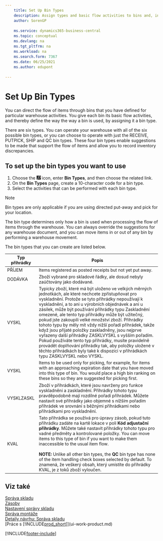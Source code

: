 ```yaml
---
    title: Set Up Bin Types
    description: Assign types and basic flow activities to bins and, in doing so, define the way the bins are used for particular warehouse activities.
    author: SorenGP

    ms.service: dynamics365-business-central
    ms.topic: conceptual
    ms.devlang: na
    ms.tgt_pltfrm: na
    ms.workload: na
    ms.search.form: 7367
    ms.date: 06/25/2021
    ms.author: edupont

---
```

# Set Up Bin Types
You can direct the flow of items through bins that you have defined for particular warehouse activities. You give each bin its basic flow activities, and thereby define the way the way a bin is used, by assigning it a bin type.

There are six types. You can operate your warehouse with all of the six possible bin types, or you can choose to operate with just the RECEIVE, PUTPICK, SHIP and QC bin types. These four bin types enable suggestions to be made that support the flow of items and allow you to record inventory discrepancies.

## To set up the bin types you want to use
1. Choose the ![Lightbulb that opens the Tell Me feature.](media/ui-search/search_small.png "Tell me what you want to do") icon, enter **Bin Types**, and then choose the related link.
2. On the **Bin Types** page, create a 10-character code for a bin type.
3. Select the activities that can be performed with each bin type.

> [!NOTE]  
> Bin types are only applicable if you are using directed put-away and pick for your location.

The bin type determines only how a bin is used when processing the flow of items through the warehouse. You can always override the suggestions for any warehouse document, and you can move items in or out of any bin by performing a warehouse movement.

The bin types that you can create are listed below.

| Typ přihrádky | Popis |
|------------------|---------------------------------------|  
| PŘÍJEM | Items registered as posted receipts but not yet put away. |
| DODÁVKA | Zboží vybrané pro skladové řádky, ale dosud nebyly zaúčtovány jako dodávané. |
| VYSKL | Typicky zboží, které má být uloženo ve velkých měrných jednotkách, ale které nechcete zpřístupňovat pro vyskladnění. Protože se tyto přihrádky nepoužívají k vyskladnění, a to ani u výrobních objednávek a ani u zásilek, může být používání přihrádky typu Zaskladnění omezené, ale tento typ přihrádky může být užitečný, pokud jste zakoupili velké množství zboží. Přihrádky tohoto typu by měly mít vždy nižší pořadí přihrádek, takže když jsou přijaté položky zaskladněny, jsou nejprve vyřazeny další přihrádky ZASKLVYSKL s vyšším pořadím. Pokud používáte tento typ přihrádky, musíte pravidelně provádět doplňování přihrádky tak, aby položky uložené v těchto přihrádkách byly také k dispozici v přihrádkách typu ZASKLVYSKL nebo VYSKL. |
| VYSKL | Items to be used only for picking, for example, for items with an approaching expiration date that you have moved into this type of bin. You would place a high bin ranking on these bins so they are suggested for picking first. |
| VYSKLZASKL | Zboží v přihrádkách, které jsou navrženy pro funkce vyskladněni a zaskladnění. Přihrádky tohoto typu pravděpodobně mají rozdílné pořadí přihrádek. Můžete nastavit své přihrádky jako objemné s nížším pořadím přihrádek ve srovnání s běžnými přihrádkami nebo přihrádkami pro vyskladnění. |
| KVAL | Tato přihrádka se používá pro úpravy zásob, pokud tuto přihrádku zadáte na kartě lokace v poli **Kód adjustační přihrádky**. Můžete také nastavit přihrádky tohoto typu pro vadné předměty a kontrolované položky. You can move items to this type of bin if you want to make them inaccessible to the usual item flow.<br /><br /> **NOTE:** Unlike all other bin types, the **QC** bin type has none of the item handling check boxes selected by default. To znamená, že veškerý obsah, který umístíte do přihrádky KVAL, je z toků zboží vyloučen. |

## Viz také
[Správa skladu](warehouse-manage-warehouse.md)    
[Zásoby](inventory-manage-inventory.md)    
[Nastavení správy skladu](warehouse-setup-warehouse.md)       
[Správa montáže](assembly-assemble-items.md)      
[Detaily návrhu: Správa skladu](design-details-warehouse-management.md)    
[Práce s [!INCLUDE[prod_short](includes/prod_short.md)]](ui-work-product.md)


[!INCLUDE[footer-include](includes/footer-banner.md)]